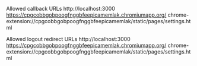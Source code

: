 Allowed callback URLs
http://localhost:3000
https://cpgcobbgobpoogfnggbfeepicamemlak.chromiumapp.org/
chrome-extension://cpgcobbgobpoogfnggbfeepicamemlak/static/pages/settings.html

Allowed logout redirect URLs
http://localhost:3000
https://cpgcobbgobpoogfnggbfeepicamemlak.chromiumapp.org/
chrome-extension://cpgcobbgobpoogfnggbfeepicamemlak/static/pages/settings.html